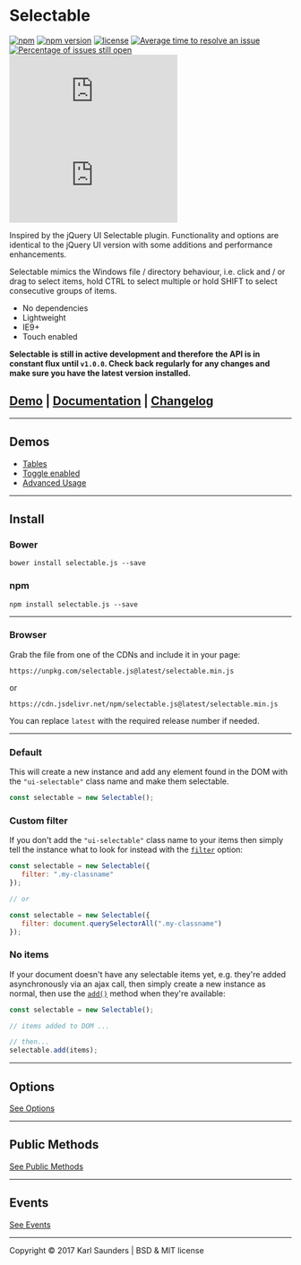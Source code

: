 # Selectable
[![npm](https://img.shields.io/npm/dt/selectable%2Ejs.svg)](https://www.npmjs.com/package/selectable%2Ejs)
[![npm version](https://badge.fury.io/js/selectable%2Ejs.svg)](https://badge.fury.io/js/selectable%2Ejs)
[![license](https://img.shields.io/github/license/mashape/apistatus.svg)](https://github.com/Mobius1/Selectable/blob/master/LICENSE)
[![Average time to resolve an issue](http://isitmaintained.com/badge/resolution/Mobius1/Selectable.svg)](http://isitmaintained.com/project/Mobius1/Selectable "Average time to resolve an issue")
[![Percentage of issues still open](http://isitmaintained.com/badge/open/Mobius1/Selectable.svg)](http://isitmaintained.com/project/Mobius1/Selectable "Percentage of issues still open")
![](http://img.badgesize.io/Mobius1/Selectable/master/selectable.min.js) ![](http://img.badgesize.io/Mobius1/Selectable/master/selectable.min.js?compression=gzip&label=gzipped)

Inspired by the jQuery UI Selectable plugin. Functionality and options are identical to the jQuery UI version with some additions and performance enhancements.

Selectable mimics the Windows file / directory behaviour, i.e. click and / or drag to select items, hold CTRL to select multiple or hold SHIFT to select consecutive groups of items.

* No dependencies
* Lightweight
* IE9+
* Touch enabled

**Selectable is still in active development and therefore the API is in constant flux until `v1.0.0`. Check back regularly for any changes and make sure you have the latest version installed.**

## [Demo](http://codepen.io/Mobius1/debug/qRxaqQ/) | [Documentation](https://github.com/Mobius1/Selectable/wiki) | [Changelog](https://github.com/Mobius1/Selectable/releases)

---

## Demos

* [Tables](https://codepen.io/Mobius1/pen/XzXyVw)
* [Toggle enabled](https://codepen.io/Mobius1/pen/jamBzV/)
* [Advanced Usage](https://codepen.io/Mobius1/pen/OOXPwo)

---

## Install

### Bower
```
bower install selectable.js --save
```

### npm
```
npm install selectable.js --save
```

---

### Browser

Grab the file from one of the CDNs and include it in your page:

```
https://unpkg.com/selectable.js@latest/selectable.min.js
```
or

```
https://cdn.jsdelivr.net/npm/selectable.js@latest/selectable.min.js
```

You can replace `latest` with the required release number if needed.

---

### Default

This will create a new instance and add any element found in the DOM with the `"ui-selectable"` class name and make them selectable.

```javascript
const selectable = new Selectable();
```

### Custom filter

If you don't add the `"ui-selectable"` class name to your items then simply tell the instance what to look for instead with the [`filter`](https://github.com/Mobius1/Selectable/wiki/filter) option:

```javascript
const selectable = new Selectable({
   filter: ".my-classname"
});

// or

const selectable = new Selectable({
   filter: document.querySelectorAll(".my-classname")
});
```

### No items

If your document doesn't have any selectable items yet, e.g. they're added asynchronously via an ajax call, then simply create a new instance as normal, then use the [`add()`](https://github.com/Mobius1/Selectable/wiki/add()) method when they're available:

```javascript
const selectable = new Selectable();

// items added to DOM ...

// then...
selectable.add(items);
```

---

## Options

[See Options](https://github.com/Mobius1/Selectable/wiki/Options)

---

## Public Methods

[See Public Methods](https://github.com/Mobius1/Selectable/wiki/Public-Methods)

---

## Events

[See Events](https://github.com/Mobius1/Selectable/wiki/events)

---

Copyright © 2017 Karl Saunders | BSD & MIT license
